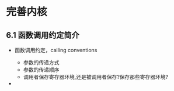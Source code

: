 # 完善内核

## 6.1 函数调用约定简介
- 函数调用约定，calling conventions
    - 参数的传递方式
    - 参数的传递顺序
    - 调用者保存寄存器环境,还是被调用者保存?保存那些寄存器环境?

- 
